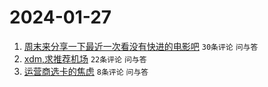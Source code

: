 # 2024-01-27

1. [周末来分享一下最近一次看没有快进的电影吧](https://www.v2ex.com/t/1011960) `30条评论` `问与答`
1. [xdm,求推荐机场](https://www.v2ex.com/t/1011962) `22条评论` `问与答`
1. [运营商选卡的焦虑](https://www.v2ex.com/t/1011965) `8条评论` `问与答`
